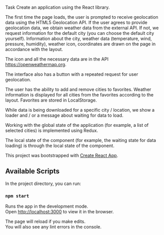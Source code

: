 Task
Create an application using the React library.

The first time the page loads, the user is prompted to receive geolocation data using the HTML5 Geolocation API. If the user agrees to provide geolocation data, we obtain weather data from the external API. If not, we request information for the default city (you can choose the default city yourself). Information about the city, weather data (temperature, wind, pressure, humidity), weather icon, coordinates are drawn on the page in accordance with the layout.

The icon and all the necessary data are in the API https://openweathermap.org.

The interface also has a button with a repeated request for user geolocation.

The user has the ability to add and remove cities to favorites. Weather information is displayed for all cities from the favorites according to the layout. Favorites are stored in LocalStorage.

While data is being downloaded for a specific city / location, we show a loader and / or a message about waiting for data to load.

Working with the global state of the application (for example, a list of selected cities) is implemented using Redux.

The local state of the component (for example, the waiting state for data loading) is through the local state of the component.


This project was bootstrapped with [Create React App](https://github.com/facebook/create-react-app).

## Available Scripts

In the project directory, you can run:

### `npm start`

Runs the app in the development mode.<br />
Open [http://localhost:3000](http://localhost:3000) to view it in the browser.

The page will reload if you make edits.<br />
You will also see any lint errors in the console.



